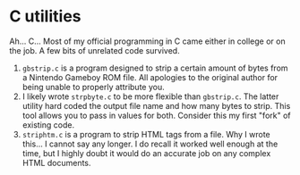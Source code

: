 # C utilities

Ah... C... Most of my official programming in C came either in college or on the job. A few bits of unrelated code
survived.

1. `gbstrip.c` is a program designed to strip a certain amount of bytes from a Nintendo Gameboy ROM file.  All apologies to the original author for being unable to properly attribute you.
2. I likely wrote `strpbyte.c` to be more flexible than `gbstrip.c`. The latter utility hard coded the output file name and how many bytes to strip. This tool allows you to pass in values for both. Consider this my first "fork" of existing code.
3. `striphtm.c` is a program to strip HTML tags from a file. Why I wrote this... I cannot say any longer. I do recall it worked well enough at the time, but I highly doubt it would do an accurate job on any complex HTML documents.
